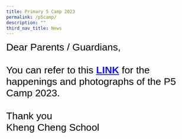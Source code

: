 ```yaml
---
title: Primary 5 Camp 2023
permalink: /p5camp/
description: ""
third_nav_title: News
---
```

<span style="font-size:20.0pt;font-family:Arial;color:black">Dear Parents /  Guardians,<br><br>You can refer to this <a style="box-sizing: border-box; background-color: transparent; cursor: pointer; transition: all 0.25s ease-in-out 0s; color: rgb(20, 20, 250);" rel="noopener noreferrer" target="_blank" href="https://youtu.be/fpqdR8sV_jk"><b>LINK</b></a> for the happenings and photographs of the P5 Camp 2023. <br><br> Thank you<br>Kheng Cheng School</span>